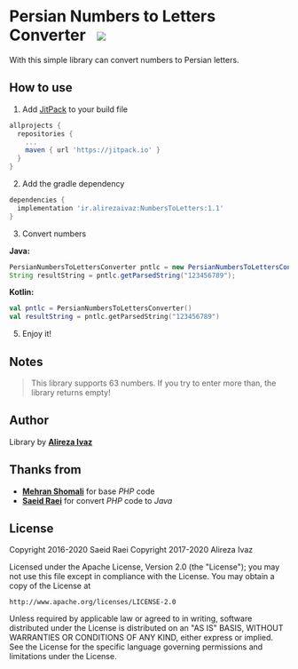 # Persian Numbers to Letters Converter &nbsp;&nbsp;[![](https://jitpack.io/v/ir.alirezaivaz/NumbersToLetters.svg)](https://jitpack.io/#ir.alirezaivaz/NumbersToLetters)
With this simple library can convert numbers to Persian letters.
## How to use
1. Add [JitPack](https://jitpack.io/) to your build file
```gradle
allprojects {
  repositories {
    ...
    maven { url 'https://jitpack.io' }
  }
}
```

2. Add the gradle dependency
```gradle
dependencies {
  implementation 'ir.alirezaivaz:NumbersToLetters:1.1'
}
```

3. Convert numbers

**Java:**
```java
PersianNumbersToLettersConverter pntlc = new PersianNumbersToLettersConverter();
String resultString = pntlc.getParsedString("123456789");
```
**Kotlin:**
```kotlin
val pntlc = PersianNumbersToLettersConverter()  
val resultString = pntlc.getParsedString("123456789")
```
5. Enjoy it!

## Notes

> This library supports 63 numbers. If you try to enter more than, the library returns empty!

## Author
Library by **[Alireza Ivaz](https://alirezaivaz.ir)**

## Thanks from
* **[Mehran Shomali](http://mshomali.ir)** for base *PHP* code
* **[Saeid Raei](https://saeid.me)** for convert *PHP* code to *Java*

## License
Copyright 2016-2020 Saeid Raei
Copyright 2017-2020 Alireza Ivaz

Licensed under the Apache License, Version 2.0 (the "License");
you may not use this file except in compliance with the License.
You may obtain a copy of the License at

    http://www.apache.org/licenses/LICENSE-2.0

Unless required by applicable law or agreed to in writing, software
distributed under the License is distributed on an "AS IS" BASIS,
WITHOUT WARRANTIES OR CONDITIONS OF ANY KIND, either express or implied.
See the License for the specific language governing permissions and
limitations under the License.
